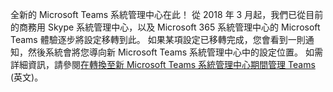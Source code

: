全新的 Microsoft Teams 系統管理中心在此！ 從 2018 年 3 月起，我們已從目前的商務用 Skype 系統管理中心，以及 Microsoft 365 系統管理中心的 Microsoft Teams 體驗逐步將設定移轉到此。 如果某項設定已移轉完成，您會看到一則通知，然後系統會將您導向新 Microsoft Teams 系統管理中心中的設定位置。 如需詳細資訊，請參閱[在轉換至新 Microsoft Teams 系統管理中心期間管理 Teams](../manage-teams-skypeforbusiness-admin-center.md) (英文)。
